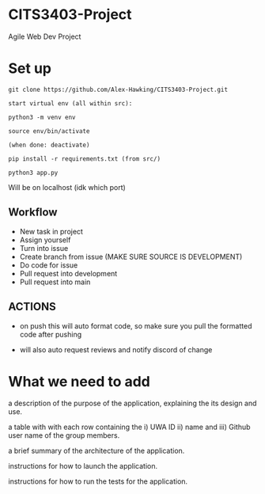 # CITS3403-Project
Agile Web Dev Project

# Set up
```
git clone https://github.com/Alex-Hawking/CITS3403-Project.git

start virtual env (all within src):

python3 -m venv env

source env/bin/activate

(when done: deactivate)

pip install -r requirements.txt (from src/)

python3 app.py
```

Will be on localhost (idk which port)

## Workflow

- New task in project
- Assign yourself
- Turn into issue
- Create branch from issue (MAKE SURE SOURCE IS DEVELOPMENT)
- Do code for issue
- Pull request into development
- Pull request into main

## ACTIONS

- on push this will auto format code, so make sure you pull the formatted code after pushing

- will also auto request reviews and notify discord of change

# What we need to add

a description of the purpose of the application, explaining the its design and use.

a table with with each row containing the i) UWA ID ii) name and iii) Github user name of the group members.

a brief summary of the architecture of the application.

instructions for how to launch the application.

instructions for how to run the tests for the application.

